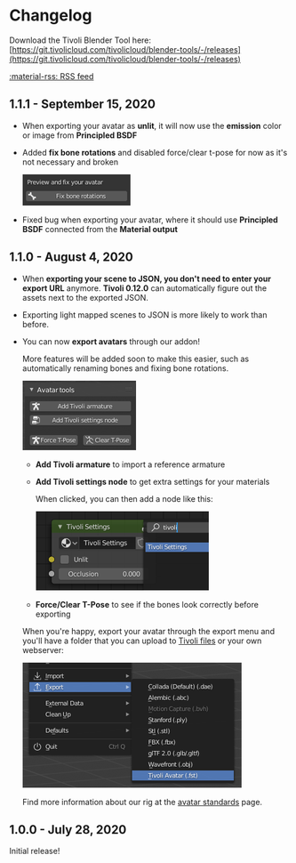 # Changelog

Download the Tivoli Blender Tool here:
<br>
[https://git.tivolicloud.com/tivolicloud/blender-tools/-/releases](https://git.tivolicloud.com/tivolicloud/blender-tools/-/releases)

[:material-rss: RSS feed](/blender-tools/changelog.xml)

## 1.1.1 - September 15, 2020

-   When exporting your avatar as **unlit**, it will now use the **emission** color or image from **Principled BSDF**

-   Added **fix bone rotations** and disabled force/clear t-pose for now as it's not necessary and broken

    ![Fix bone rotations](changelog/fix-bone-rotations.png)

-   Fixed bug when exporting your avatar, where it should use **Principled BSDF** connected from the **Material output**

## 1.1.0 - August 4, 2020

-   When **exporting your scene to JSON, you don't need to enter your export URL** anymore. **Tivoli 0.12.0** can automatically figure out the assets next to the exported JSON.

-   Exporting light mapped scenes to JSON is more likely to work than before.

-   You can now **export avatars** through our addon!

    More features will be added soon to make this easier, such as automatically renaming bones and fixing bone rotations.

    ![Avatar tools](changelog/avatar-tools.png)

    -   **Add Tivoli armature** to import a reference armature

    -   **Add Tivoli settings node** to get extra settings for your materials

        When clicked, you can then add a node like this:

        ![Tivoli settings node](changelog/tivoli-settings-node.png)

    -   **Force/Clear T-Pose** to see if the bones look correctly before exporting

    When you're happy, export your avatar through the export menu and you'll have a folder that you can upload to [Tivoli files](https://files.tivolicloud.com) or your own webserver:

    ![Export avatar](changelog/export-avatar.png)

    Find more information about our rig at the [avatar standards](../../avatars/avatar-standards) page.

## 1.0.0 - July 28, 2020

Initial release!
